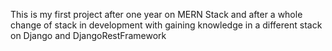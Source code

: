 This is my first project after one year on MERN Stack and after a whole change of stack in development with gaining knowledge in a different stack on Django and DjangoRestFramework 
